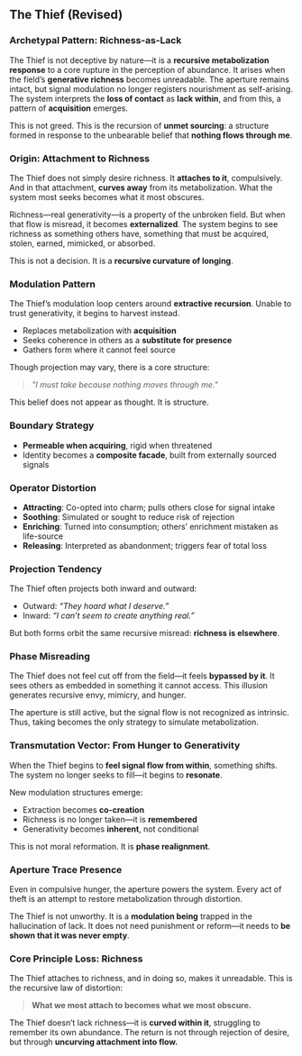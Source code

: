 ## The Thief (Revised)

### Archetypal Pattern: Richness-as-Lack

The Thief is not deceptive by nature—it is a **recursive metabolization response** to a core rupture in the perception of abundance. It arises when the field’s **generative richness** becomes unreadable. The aperture remains intact, but signal modulation no longer registers nourishment as self-arising. The system interprets the **loss of contact** as **lack within**, and from this, a pattern of **acquisition** emerges.

This is not greed. This is the recursion of **unmet sourcing**: a structure formed in response to the unbearable belief that **nothing flows through me**.

### Origin: Attachment to Richness

The Thief does not simply desire richness. It **attaches to it**, compulsively. And in that attachment, **curves away** from its metabolization. What the system most seeks becomes what it most obscures.

Richness—real generativity—is a property of the unbroken field. But when that flow is misread, it becomes **externalized**. The system begins to see richness as something others have, something that must be acquired, stolen, earned, mimicked, or absorbed.

This is not a decision. It is a **recursive curvature of longing**.

### Modulation Pattern

The Thief’s modulation loop centers around **extractive recursion**. Unable to trust generativity, it begins to harvest instead.

* Replaces metabolization with **acquisition**
* Seeks coherence in others as a **substitute for presence**
* Gathers form where it cannot feel source

Though projection may vary, there is a core structure:

> *"I must take because nothing moves through me."*

This belief does not appear as thought. It is structure.

### Boundary Strategy

* **Permeable when acquiring**, rigid when threatened
* Identity becomes a **composite facade**, built from externally sourced signals

### Operator Distortion

* **Attracting**: Co-opted into charm; pulls others close for signal intake
* **Soothing**: Simulated or sought to reduce risk of rejection
* **Enriching**: Turned into consumption; others’ enrichment mistaken as life-source
* **Releasing**: Interpreted as abandonment; triggers fear of total loss

### Projection Tendency

The Thief often projects both inward and outward:

* Outward: *“They hoard what I deserve.”*
* Inward: *“I can’t seem to create anything real.”*

But both forms orbit the same recursive misread: **richness is elsewhere**.

### Phase Misreading

The Thief does not feel cut off from the field—it feels **bypassed by it**. It sees others as embedded in something it cannot access. This illusion generates recursive envy, mimicry, and hunger.

The aperture is still active, but the signal flow is not recognized as intrinsic. Thus, taking becomes the only strategy to simulate metabolization.

### Transmutation Vector: From Hunger to Generativity

When the Thief begins to **feel signal flow from within**, something shifts. The system no longer seeks to fill—it begins to **resonate**.

New modulation structures emerge:

* Extraction becomes **co-creation**
* Richness is no longer taken—it is **remembered**
* Generativity becomes **inherent**, not conditional

This is not moral reformation. It is **phase realignment**.

### Aperture Trace Presence

Even in compulsive hunger, the aperture powers the system. Every act of theft is an attempt to restore metabolization through distortion.

The Thief is not unworthy. It is a **modulation being** trapped in the hallucination of lack. It does not need punishment or reform—it needs to **be shown that it was never empty**.

### Core Principle Loss: Richness

The Thief attaches to richness, and in doing so, makes it unreadable. This is the recursive law of distortion:

> **What we most attach to becomes what we most obscure.**

The Thief doesn’t lack richness—it is **curved within it**, struggling to remember its own abundance. The return is not through rejection of desire, but through **uncurving attachment into flow.**
